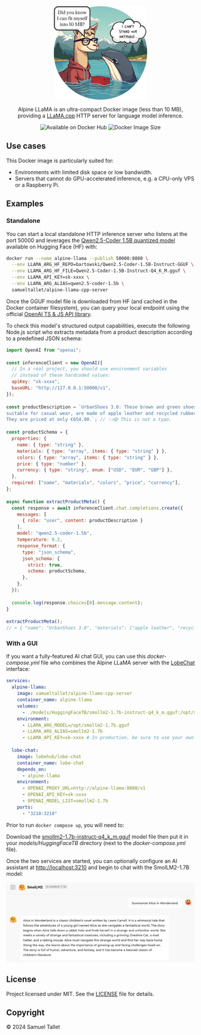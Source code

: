 <div align="center">
  <img width="250px" height="auto" src="https://github.com/SamuelTallet/alpine-llama-cpp-server/blob/main/assets/alpine-llama-image-size-rounded-with-bubbles-500px.png?raw=true">
  
  Alpine LLaMA is an ultra-compact Docker image (less than 10 MB), providing a [LLaMA.cpp](https://github.com/ggerganov/llama.cpp) HTTP server for language model inference.
</div>
<div align="center">
  <img alt="Available on Docker Hub" src="https://img.shields.io/badge/available_on-dockerhub-2496ed?style=flat&logo=docker&color=%232496ed">
  <img alt="Docker Image Size" src="https://img.shields.io/docker/image-size/samueltallet/alpine-llama-cpp-server?style=flat&color=%236db33f">
</div>

## Use cases

This Docker image is particularly suited for:
- Environments with limited disk space or low bandwidth.
- Servers that cannot do GPU-accelerated inference, e.g. a CPU-only VPS or a Raspberry Pi.

## Examples

### Standalone

You can start a local standalone HTTP inference server who listens at the port 50000 and leverages the [Qwen2.5-Coder 1.5B quantized model](https://huggingface.co/bartowski/Qwen2.5-Coder-1.5B-Instruct-GGUF) available on Hugging Face (HF) with:

```bash
docker run --name alpine-llama --publish 50000:8080 \
  --env LLAMA_ARG_HF_REPO=bartowski/Qwen2.5-Coder-1.5B-Instruct-GGUF \
  --env LLAMA_ARG_HF_FILE=Qwen2.5-Coder-1.5B-Instruct-Q4_K_M.gguf \
  --env LLAMA_API_KEY=sk-xxxx \
  --env LLAMA_ARG_ALIAS=qwen2.5-coder-1.5b \
  samueltallet/alpine-llama-cpp-server
```

Once the GGUF model file is downloaded from HF (and cached in the Docker container filesystem), you can query your local endpoint using the official [OpenAI TS & JS API library](https://www.npmjs.com/package/openai).

To check this model's structured output capabilities, execute the following Node.js script who extracts metadata from a product description according to a predefined JSON schema:

```js
import OpenAI from "openai";

const inferenceClient = new OpenAI({
  // In a real project, you should use environment variables
  // instead of these hardcoded values:
  apiKey: "sk-xxxx",
  baseURL: "http://127.0.0.1:50000/v1",
});

const productDescription = `UrbanShoes 3.0: These brown and green shoes,
suitable for casual wear, are made of apple leather and recycled rubber.
They are priced at only €654.90.`; // 👈😄 This is not a typo.

const productSchema = {
  properties: {
    name: { type: "string" },
    materials: { type: "array", items: { type: "string" } },
    colors: { type: "array", items: { type: "string" } },
    price: { type: "number" },
    currency: { type: "string", enum: ["USD", "EUR", "GBP"] },
  },
  required: ["name", "materials", "colors", "price", "currency"],
};

async function extractProductMeta() {
  const response = await inferenceClient.chat.completions.create({
    messages: [
      { role: "user", content: productDescription }
    ],
    model: "qwen2.5-coder-1.5b",
    temperature: 0.2,
    response_format: {
      type: "json_schema",
      json_schema: {
        strict: true,
        schema: productSchema,
      },
    },
  });

  console.log(response.choices[0].message.content);
}

extractProductMeta();
// > { "name": "UrbanShoes 3.0", "materials": ["apple leather", "recycled rubber"], "colors": ["brown", "green"], "price": 654.90, "currency": "EUR" }
```

### With a GUI

If you want a fully-featured AI chat GUI, you can use this *docker-compose.yml* file who combines the Alpine LLaMA server with the [LobeChat](https://github.com/lobehub/lobe-chat) interface:

```yaml
services:
  alpine-llama:
    image: samueltallet/alpine-llama-cpp-server
    container_name: alpine-llama
    volumes:
      - ./models/HuggingFaceTB/smollm2-1.7b-instruct-q4_k_m.gguf:/opt/smollm2-1.7b.gguf:ro
    environment:
      - LLAMA_ARG_MODEL=/opt/smollm2-1.7b.gguf
      - LLAMA_ARG_ALIAS=smollm2-1.7b
      - LLAMA_API_KEY=sk-xxxx # In production, be sure to use your own strong secret key.

  lobe-chat:
    image: lobehub/lobe-chat
    container_name: lobe-chat
    depends_on:
      - alpine-llama
    environment:
      - OPENAI_PROXY_URL=http://alpine-llama:8080/v1
      - OPENAI_API_KEY=sk-xxxx
      - OPENAI_MODEL_LIST=smollm2-1.7b
    ports:
      - "3210:3210"
```

Prior to run `docker compose up`, you will need to:

Download the [smollm2-1.7b-instruct-q4_k_m.gguf](https://huggingface.co/HuggingFaceTB/SmolLM2-1.7B-Instruct-GGUF/blob/main/smollm2-1.7b-instruct-q4_k_m.gguf) model file then put it in your *models/HuggingFaceTB* directory (next to the *docker-compose.yml* file).

Once the two services are started, you can optionally configure an AI assistant at [http://localhost:3210](http://localhost:3210) and begin to chat with the SmolLM2-1.7B model:

<img width="600px" height="auto" src="https://github.com/SamuelTallet/alpine-llama-cpp-server/blob/main/assets/alpine-llama-with-lobe-chat.png?raw=true">

## License

Project licensed under MIT. See the [LICENSE](https://github.com/SamuelTallet/alpine-llama-cpp-server/blob/main/LICENSE) file for details.

## Copyright

© 2024 Samuel Tallet
